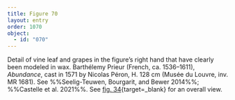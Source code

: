 ```yaml
---
title: Figure 70
layout: entry
order: 1070
object:
  - id: "070"
---
```


Detail of vine leaf and grapes in the figure’s right hand that have clearly been modeled in wax. Barthélemy Prieur (French, ca. 1536–1611), *Abundance*, cast in 1571 by Nicolas Péron, H. 128 cm (Musée du Louvre, inv. MR 1681). See %%Seelig-Teuwen, Bourgarit, and Bewer 2014%%; %%Castelle et al. 2021%%. See [fig. 34](/visual-atlas/#fig-34){target=_blank} for an overall view.
